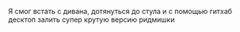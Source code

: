Я смог встать с дивана, дотянуться до стула и с помощью гитхаб десктоп залить супер крутую версию ридмишки
